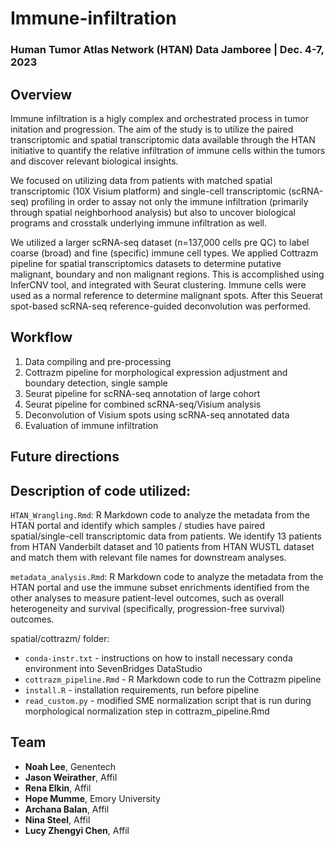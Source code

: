 # Immune-infiltration

### Human Tumor Atlas Network (HTAN) Data Jamboree | Dec. 4-7, 2023 

## Overview

Immune infiltration is a higly complex and orchestrated process in tumor initation and progression. The aim of the study is to utilize the paired transcriptomic and spatial transcriptomic data available through the HTAN initiative to quantify the relative infiltration of immune cells within the tumors and discover relevant biological insights. 

We focused on utilizing data from patients with matched spatial transcriptomic (10X Visium platform) and single-cell transcriptomic (scRNA-seq) profiling in order to assay not only the immune infiltration (primarily through spatial neighborhood analysis) but also to uncover biological programs and crosstalk underlying immune infiltration as well. 

We utilized a larger scRNA-seq dataset (n=137,000 cells pre QC) to label coarse (broad) and fine (specific) immune cell types. We applied Cottrazm pipeline for spatial transcriptomics datasets to determine putative malignant, boundary and non malignant regions. This is accomplished using InferCNV tool, and integrated with Seurat clustering. Immune cells were used as a normal reference to determine malignant spots. After this Seuerat spot-based scRNA-seq reference-guided deconvolution was performed.

## Workflow 

1. Data compiling and pre-processing
2. Cottrazm pipeline for morphological expression adjustment and boundary detection, single sample
3. Seurat pipeline for scRNA-seq annotation of large cohort
4. Seurat pipeline for combined scRNA-seq/Visium analysis
5. Deconvolution of Visium spots using scRNA-seq annotated data
6. Evaluation of immune infiltration

## Future directions

## Description of code utilized:

`HTAN_Wrangling.Rmd`: R Markdown code to analyze the metadata from the HTAN portal and identify which samples / studies have paired spatial/single-cell transcriptomic data from patients. We identify 13 patients from HTAN Vanderbilt dataset and 10 patients from HTAN WUSTL dataset and match them with relevant file names for downstream analyses.

`metadata_analysis.Rmd`: R Markdown code to analyze the metadata from the HTAN portal and use the immune subset enrichments identified from the other analyses to measure patient-level outcomes, such as overall heterogeneity and survival (specifically, progression-free survival) outcomes.

spatial/cottrazm/ folder: 
* `conda-instr.txt` - instructions on how to install necessary conda environment into SevenBridges DataStudio
* `cottrazm_pipeline.Rmd` - R Markdown code to run the Cottrazm pipeline
* `install.R` - installation requirements, run before pipeline
* `read_custom.py` - modified SME normalization script that is run during morphological normalization step in cottrazm_pipeline.Rmd

## Team

- **Noah Lee**, Genentech
- **Jason Weirather**, Affil
- **Rena Elkin**, Affil
- **Hope Mumme**, Emory University
- **Archana Balan**, Affil
- **Nina Steel**, Affil
- **Lucy Zhengyi Chen**, Affil
